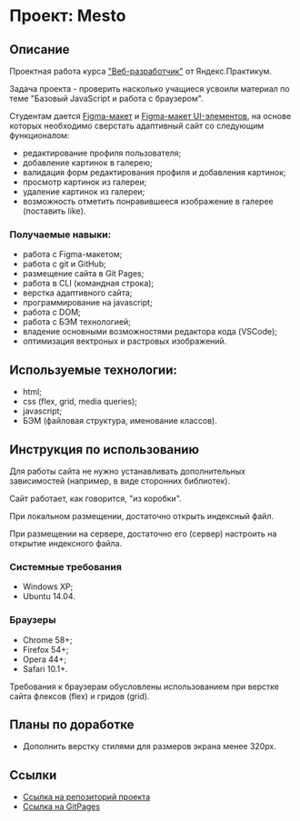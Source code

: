 # **Проект: Mesto**

## **Описание**

Проектная работа курса ["Веб-разработчик"](https://practicum.yandex.ru/web/) от Яндекс.Практикум.

Задача проекта - проверить насколько учащиеся усвоили материал по теме "Базовый JavaScript и работа с браузером".

Студентам дается [Figma-макет](https://www.figma.com/file/2cn9N9jSkmxD84oJik7xL7/JavaScript.-Sprint-4?node-id=0%3A1) и [Figma-макет UI-элементов](https://www.figma.com/file/bjyvbKKJN2naO0ucURl2Z0/JavaScript.-Sprint-5?node-id=0%3A1), на основе которых необходимо сверстать адаптивный сайт со следующим функционалом:
* редактирование профиля пользователя;
* добавление картинок в галерею;
* валидация форм редактирования профиля и добавления картинок;
* просмотр картинок из галереи;
* удаление картинок из галереи;
* возможность отметить понравившееся изображение в галерее (поставить like).

### **Получаемые навыки:**
* работа с Figma-макетом;
* работа с git и GitHub;
* размещение сайта в Git Pages;
* работа в CLI (командная строка);
* верстка адаптивного сайта;
* программирование на javascript;
* работа с DOM;
* работа с БЭМ технологией;
* владение основными возможностями редактора кода (VSCode);
* оптимизация вектроных и растровых изображений.

## **Используемые технологии:**
* html;
* css (flex, grid, media queries);
* javascript;
* БЭМ (файловая структура, именование классов).

## **Инструкция по использованию**
Для работы сайта не нужно устанавливать дополнительных зависимостей (например, в виде сторонних библиотек).

Сайт работает, как говорится, "из коробки".

При локальном размещении, достаточно открыть индексный файл.

При размещении на сервере, достаточно его (сервер) настроить на открытие индексного файла.

### **Системные требования**
* Windows XP;
* Ubuntu 14.04.

### **Браузеры**
- Chrome 58+;
- Firefox 54+;
- Opera 44+;
- Safari 10.1+.

Требования к браузерам обусловлены использованием при верстке сайта флексов (flex) и гридов (grid).

## **Планы по доработке**

* Дополнить верстку стилями для размеров экрана менее 320px.

## **Ссылки**

* [Ссылка на репозиторий проекта](https://github.com/dvsolodov/mesto)
* [Ссылка на GitPages](https://dvsolodov.github.io/mesto/)


